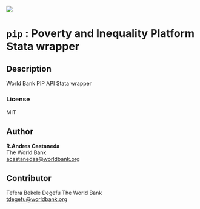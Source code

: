 [![](https://img.shields.io/badge/devel%20version-0.1.0.9001-blue.svg)](https://github.com/PIP-Technical-Team/pip)

`pip` : Poverty and Inequality Platform Stata wrapper
=====================================================

Description
-----------

World Bank PIP API Stata wrapper

### License
MIT

Author
------

**R.Andres Castaneda**  
The World Bank  
acastanedaa@worldbank.org

Contributor
------
Tefera Bekele Degefu
The World Bank  
tdegefu@worldbank.org
